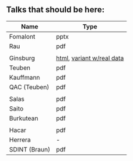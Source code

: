 Talks that should be here:
--------------------------

| Name          | Type |
| ------------- | ---- |
| Fomalont      | pptx |
| Rau           | pdf |
| | |
| Ginsburg      | [html](https://keflavich.github.io/talks/FeatheringPresentation/FeatheringPresentation.slides.html?transition=fast), [variant w/real data](https://keflavich.github.io/talks/FeatheringPresentation/FeatheringPresentationRealData.slides.html?transition=fast) |
| Teuben        | pdf |
| Kauffmann     | pdf |
| QAC (Teuben)  | pdf |
| | |
| Salas         | pdf |
| Saito         | pdf |
| Burkutean     | pdf |
| | |
| Hacar         | pdf |
| Herrera       | - |
| SDINT (Braun) | pdf |

